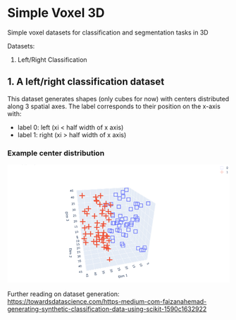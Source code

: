 # Simple Voxel 3D
Simple voxel datasets for classification and segmentation tasks in 3D

Datasets:
1. Left/Right Classification

## 1. A left/right classification dataset

This dataset generates shapes (only cubes for now) with centers distributed along 3 spatial axes. The label corresponds to their position on the x-axis with: 
- label 0: left (xi < half width of x axis)
- label 1: right (xi > half width of x axis)

### Example center distribution

![Example center distribution](./leftright/leftright_cube_center_distribution.png)


Further reading on dataset generation: https://towardsdatascience.com/https-medium-com-faizanahemad-generating-synthetic-classification-data-using-scikit-1590c1632922
